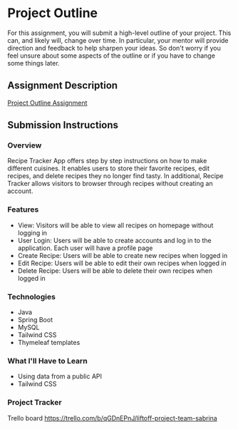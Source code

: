 # Project Outline
For this assignment, you will submit a high-level outline of your project. This can, and likely will, change over time. In particular, your mentor will provide direction and feedback to help sharpen your ideas. So don't worry if you feel unsure about some aspects of the outline or if you have to change some things later.

## Assignment Description
[Project Outline Assignment](https://education.launchcode.org/liftoff/modules/assignments/project-outline)

## Submission Instructions

### Overview
Recipe Tracker App offers step by step instructions on how to make different cuisines. It enables users to store their favorite recipes, edit recipes, and delete recipes they no longer find tasty. In additional, Recipe Tracker allows visitors to browser through recipes without creating an account. 

### Features
* View: Visitors will be able to view all recipes on homepage without logging in
* User Login: Users will be able to create accounts and log in to the application. Each user will have a profile page
* Create Recipe: Users will be able to create new recipes when logged in
* Edit Recipe: Users will be able to edit their own recipes when logged in
* Delete Recipe: Users will be able to delete their own recipes when logged in

### Technologies
* Java
* Spring Boot
* MySQL
* Tailwind CSS
* Thymeleaf templates

### What I'll Have to Learn
 * Using data from a public API
 * Tailwind CSS

### Project Tracker
Trello board https://trello.com/b/qGDnEPnJ/liftoff-project-team-sabrina 

